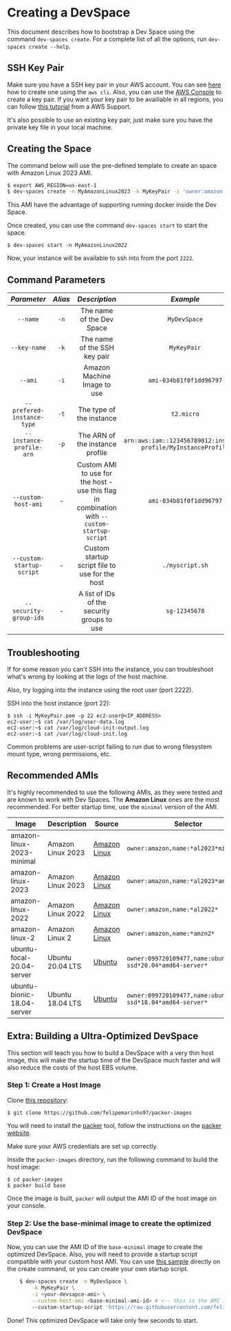 # Creating a DevSpace

This document describes how to bootstrap a Dev Space using the command `dev-spaces create`. For a complete list of all the options, run `dev-spaces create --help`.

## SSH Key Pair

Make sure you have a SSH key pair in your AWS account. You can see [here](BOOTSTRAPPING.md#create-a-key-pair-to-ssh-into-the-instance) how to create one using the `aws cli`. Also, you can use the [AWS Console](https://docs.aws.amazon.com/AWSEC2/latest/UserGuide/ec2-key-pairs.html#prepare-key-pair) to create a key pair. If you want your key pair to be availiable in all regions, you can follow [this tutorial](https://aws.amazon.com/premiumsupport/knowledge-center/ec2-ssh-key-pair-regions/) from a AWS Support.

It's also possible to use an existing key pair, just make sure you have the private key file in your local machine.

## Creating the Space

The command below will use the pre-defined template to create an space with Amazon Linux 2023 AMI.

```bash
$ export AWS_REGION=us-east-1
$ dev-spaces create -n MyAmazonLinux2023 -k MyKeyPair -i 'owner:amazon,name:*al2023*minimal*'
```

This AMI have the advantage of supporting running docker inside the Dev Space.

Once created, you can use the command `dev-spaces start` to start the space.

    $ dev-spaces start -n MyAmazonLinux2022

Now, your instance will be available to ssh into from the port `2222`.

## Command Parameters

_Parameter_|_Alias_|_Description_|_Example_|_Mandatory_
|:--:|:--:|:--:|:--:|:--:|
|`--name`|`-n`|The name of the Dev Space|`MyDevSpace`|✓|
|`--key-name`|`-k`|The name of the SSH key pair|`MyKeyPair`|✓|
|`--ami`|`-i`|Amazon Machine Image to use|`ami-034b81f0f1dd96797`|✓|
|`--prefered-instance-type`|`-t`|The type of the instance|`t2.micro`| |
|`--instance-profile-arn`|`-p`|The ARN of the instance profile|`arn:aws:iam::123456789012:instance-profile/MyInstanceProfile`| |
|`--custom-host-ami`|-|Custom AMI to use for the host - use this flag in combination with `--custom-startup-script`|`ami-034b81f0f1dd96797`| |
|`--custom-startup-script`|-|Custom startup script file to use for the host|`./myscript.sh`| |
|`--security-group-ids`|-|A list of IDs of the security groups to use|`sg-12345678`| |

## Troubleshooting

If for some reason you can't SSH into the instance, you can troubleshoot what's wrong by looking at the logs of the host machine.

Also, try logging into the instance using the root user (port 2222).

SSH into the host instance (port 22):

    $ ssh -i MyKeyPair.pem -p 22 ec2-user@<IP_ADDRESS>
    ec2-user:~$ cat /var/log/user-data.log
    ec2-user:~$ cat /var/log/cloud-init-output.log
    ec2-user:~$ cat /var/log/cloud-init.log

Common problems are user-script failing to run due to wrong filesystem mount type, wrong permissions, etc.

## Recommended AMIs

It's highly recommended to use the following AMIs, as they were tested and are known to work with Dev Spaces. The **Amazon Linux** ones are the most recommended.
For better startup time, use the `minimal` version of the AMI.

| Image | Description | Source | Selector |
| ----- | ----------- | ------ | --------- |
| amazon-linux-2023-minimal | Amazon Linux 2023 | [Amazon Linux](https://aws.amazon.com/linux/amazon-linux-2023/) | `owner:amazon,name:*al2023*minimal*` |
| amazon-linux-2023 | Amazon Linux 2023 | [Amazon Linux](https://aws.amazon.com/linux/amazon-linux-2023/) | `owner:amazon,name:*al2023*ami-2023*` |
| amazon-linux-2022 | Amazon Linux 2022 | [Amazon Linux](https://aws.amazon.com/amazon-linux-2/release-notes/) | `owner:amazon,name:*al2022*` |
| amazon-linux-2 | Amazon Linux 2 | [Amazon Linux](https://aws.amazon.com/amazon-linux-2/release-notes/) | `owner:amazon,name:*amzn2*` |
| ubuntu-focal-20.04-server | Ubuntu 20.04 LTS | [Ubuntu](https://cloud-images.ubuntu.com/focal/current/) | `owner:099720109477,name:ubuntu*hvm-ssd*20.04*amd64-server*` |
| ubuntu-bionic-18.04-server | Ubuntu 18.04 LTS | [Ubuntu](https://cloud-images.ubuntu.com/bionic/current/) | `owner:099720109477,name:ubuntu*hvm-ssd*18.04*amd64-server*` |

## Extra: Building a Ultra-Optimized DevSpace

This section will teach you how to build a DevSpace with a very thin host image, this will make the startup time of the DevSpace much faster and will also reduce the costs of the host EBS volume.

### Step 1: Create a Host Image

Clone [this repository](https://github.com/felipemarinho97/packer-images):

    $ git clone https://github.com/felipemarinho97/packer-images

You will need to install the [packer](https://www.packer.io/) tool, follow the instructions on the [packer website](https://www.packer.io/docs/).

Make sure your AWS credentials are set up correctly.

Inside the `packer-images` directory, run the following command to build the host image:

    $ cd packer-images
    $ packer build base

Once the image is built, `packer` will output the AMI ID of the host image on your console.

### Step 2: Use the base-minimal image to create the optimized DevSpace

Now, you can use the AMI ID of the `base-minimal` image to create the optimized DevSpace. Also, you will need to provide a startup script compatible with your custom host AMI. You can use [this sample](examples/scripts/startup-script.sh) directly on the create command, or you can create your own startup script.

```bash
    $ dev-spaces create -n MyDevSpace \
        -k MyKeyPair \
        -i <your-devsapce-ami> \
        --custom-host-ami <base-minimal-ami-id> # <-- this is the AMI ID of the image created by packer
        --custom-startup-script 'https://raw.githubusercontent.com/felipemarinho97/dev-spaces/master/examples/scripts/startup-script.sh'

```

Done! This optimized DevSpace will take only few seconds to start.